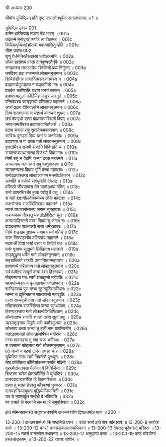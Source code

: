 श्रीः
अध्यायः 200

भीष्मेण युधिष्ठिरम् प्रति दृष्टान्तप्रदर्शनपूर्वकं दानप्रशंसनम् ॥ 1 ॥

युधिष्ठिर उवाच 	001  
दानेन वर्ततेत्याह तपसा चैव भारत ।	001a  
तदेतन्मे मनोदुःखं व्यपोह त्वं पितामह ।	001c  
किंस्वित्पृथिव्यां ह्येतन्मे भवाञ्शंसितुमर्हति ॥	001e  
भीष्म उवाच 	002  
शृणु यैर्धर्मनिरतैस्तपसा भावितात्मभिः ।	002a  
लोका ह्यसंशयं प्राप्ता दानपुण्यरतैर्नृपैः ॥	002c  
सत्कृतश्च तथाऽऽत्रेयः शिष्येभ्यो ब्रह्म निर्गुणम् ।	003a  
उपदिश्य तदा राजन्गतो लोकाननुत्तमान् ॥	003c  
शिबिरोशीनरः प्राणान्प्रियस्य तनयस्य च ।	004a  
ब्राह्मणार्थमुपाकृत्य नाकपृष्ठमितो गतः ॥	004c  
प्रतर्दनः काशिपतिः प्रदाय तनयं स्वकम् ।	005a  
ब्राह्मणायातुलां कीर्तिमिह चामुत्र चाश्नुते ॥	005c  
रन्तिदेवश्च साङ्कृत्यो वसिष्ठाय महात्मने ।	006a  
अर्घ्यं प्रदाय विधिवल्लेभे लोकाननुत्तमान् ॥	006c  
दिव्यं शतशलाकं च यज्ञार्थं काञ्चनं शुभम् ।	007a  
छत्रं देवावृधो दत्त्वा ब्राह्मणायास्थितो दिवम् ॥	007c  
भगवानम्बरीषश्च ब्राह्मणायामितौजसे ।	008a  
प्रदाय सकलं राष्ट्रं सुरलोकमवाप्तवान् ॥	008c  
सावित्रः कुण्डलं दिव्यं यानं च जनमेजयः ।	009a  
ब्राह्मणाय च गा दत्त्वा गतो लोकाननुत्तमान् ॥	009c  
वृषादर्भिश्च राजर्षी रत्नानि विविधानि च ।	010a  
रम्यांश्चावसथान्दत्त्वा द्विजेभ्यो दिवमागतः ॥	010c  
निमी राष्ट्रं च वैदर्भिः कन्यां दत्त्वा महात्मने ।	011a  
अगस्त्याय गतः स्वर्गं सपुत्रपशुबान्धवः ॥	011c  
जामदग्न्यश्च विप्राय भूमिं दत्त्वा महायशाः ।	012a  
रामोऽक्षयांस्तथा लोकाञ्जगाम मनसोऽधिकान् ॥	012c  
अवर्षति च पर्जन्ये सर्वभूतानि देवराट् ।	013a  
वसिष्ठो जीवयामास येन यातोऽक्षयां गतिम् ॥	013c  
रामो दाशरथिश्चैव हुत्वा यज्ञेषु वै वसु ।	014a  
स गतो ह्यक्षयाँल्लोकान्यस्य लोके महद्यशः ॥	014c  
कक्षसेनश्च राजर्षिर्वसिष्ठाय महात्मने ।	015a  
न्यासं यथावत्संन्यस्य जगाम सुमहायशः ॥	015c  
करन्धमस्य पौत्रस्तु मरुत्तोऽविक्षितः सुतः ।	016a  
कन्यामाङ्गिरसे दत्त्वा दिवामाशु जगाम सः ॥	016c  
ब्रह्मदत्तश्च पाञ्चाल्यो राजा धर्मभृतांवरः ।	017a  
निधिं शङ्खमनुज्ञाप्य जगाम परमां गतिम् ॥	017c  
राजा मित्रसहश्चैव वसिष्ठाय महात्मने ।	018a  
मदयन्तीं प्रियां भार्यां दत्त्वा च त्रिदिवं गतः ॥	018c  
मनोः पुत्रश्च सुद्युम्नो लिखिताय महात्मने ।	019a  
दण्डमुद्धृत्य धर्मेण गतो लोकाननुत्तमान् ॥	019c  
सहस्रचित्यो राजर्षिः प्राणानिष्टान्महायशाः ।	020a  
ब्राह्मणार्थे परित्यज्य गतो लोकाननुत्तमान् ॥	020c  
सर्वकामैश्च सम्पूर्णं दत्त्वा वेश्म हिरण्मयम् ।	021a  
मौद्गल्याय गतः स्वर्गं शतद्युम्नो महीपतिः ॥	021c  
भक्ष्यभोज्यस्य च कृतान्राशयः पर्वतोपमान् ।	022a  
शाण्डिल्याय पुरा दत्त्वा सुमन्युर्दिवमास्थितः ॥	022c  
नाम्ना च द्युतिमान्नाम साल्वराजो महाद्युतिः ।	023a  
दत्त्वा राज्यमृचीकाय गतो लोकाननुत्तमान् ॥	023c  
मदिराश्वश्च राजर्षिर्दत्त्वा कन्यां सुमध्यमाम् ।	024a  
हिरण्यहस्ताय गतो लोकान्देवैरधिष्ठितान् ॥	024c  
लोमपादश्च राजर्षिः शान्तां दत्त्वा सुतां प्रभुः ।	025a  
ऋश्यशृङ्गाय विपुलैः सर्वैः कामैरयुज्यत ॥	025c  
कौत्साय दत्त्वा कन्यां तु हंसीं नाम यशस्विनीम् ।	026a  
गतोऽक्षयानतो लोकान्राजर्षिश्च भगीरथः ॥	026c  
दत्त्वा शतसहस्रं तु गवां राजा भगीरथः ।	027a  
स वत्सानां कोहलाय गतो लोकाननुत्तमान् ॥	027c  
एते चान्ये च बहवो दानेन तपसा च ह ।	028a  
युधिष्ठिर गताः स्वर्गं निवर्तन्ते पुनःपुनः ॥	028c  
तेषां प्रतिष्ठिता कीर्तिर्यावत्स्थास्यति मेदिनी ।	029a  
गृहस्थैर्दानतपसा यैर्लोका वै विनिर्जिताः ॥	029c  
शिष्टानां चरितं ह्येतत्कीर्तितं मे युधिष्ठिर ।	030a  
दानयज्ञप्रजासर्गैरेते हि दिवमास्थिताः ॥	030c  
दत्त्वा तु सततं तेऽस्तु कौरवाणां धुरन्धर ।	031a  
दानयज्ञक्रियायुक्ता बुद्धिर्धर्मोपचायिनी ॥	031c  
यत्र ते नृपशार्दूल सन्देहो वै भविष्यति ।	032a  
श्वः प्रभाते हि वक्ष्यामि सन्ध्या हि समुपस्थिता ॥ 	032c  

इति श्रीमन्महाभारते अनुशासनपर्वणि दानधर्मपर्वणि द्विशततमोऽध्यायः ॥ 200 ॥

13-200-1 दानतपसोर्मध्ये किं श्रेष्ठमिति प्रश्नः । वर्तते स्वर्गे इति शेषः सन्धिरार्षः ॥ 13-200-9 सावित्रः कर्णः ॥ 13-200-12 मनसो मनःसङ्कल्पादप्यधिकान् ॥ 13-200-13 देवराट् भूदेवाराट् वसिष्ठः ॥ 13-200-15 न्यासं दानरूपेण स्थापनम् ॥ 13-200-17 अनुज्ञाप्य दत्त्वा ॥ 13-200-19 दण्डं चोरयोग्यं हस्तच्छेदरूपम् ॥ 13-200-22 राशयः राशीन् ॥
